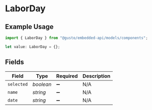 # LaborDay

## Example Usage

```typescript
import { LaborDay } from "@gusto/embedded-api/models/components";

let value: LaborDay = {};
```

## Fields

| Field              | Type               | Required           | Description        |
| ------------------ | ------------------ | ------------------ | ------------------ |
| `selected`         | *boolean*          | :heavy_minus_sign: | N/A                |
| `name`             | *string*           | :heavy_minus_sign: | N/A                |
| `date`             | *string*           | :heavy_minus_sign: | N/A                |